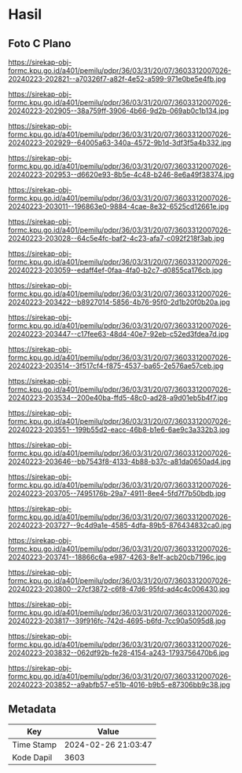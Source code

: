 # Hasil

## Foto C Plano

https://sirekap-obj-formc.kpu.go.id/a401/pemilu/pdpr/36/03/31/20/07/3603312007026-20240223-202821--a70326f7-a82f-4e52-a599-971e0be5e4fb.jpg

https://sirekap-obj-formc.kpu.go.id/a401/pemilu/pdpr/36/03/31/20/07/3603312007026-20240223-202905--38a759ff-3906-4b66-9d2b-069ab0c1b134.jpg

https://sirekap-obj-formc.kpu.go.id/a401/pemilu/pdpr/36/03/31/20/07/3603312007026-20240223-202929--64005a63-340a-4572-9b1d-3df3f5a4b332.jpg

https://sirekap-obj-formc.kpu.go.id/a401/pemilu/pdpr/36/03/31/20/07/3603312007026-20240223-202953--d6620e93-8b5e-4c48-b246-8e6a49f38374.jpg

https://sirekap-obj-formc.kpu.go.id/a401/pemilu/pdpr/36/03/31/20/07/3603312007026-20240223-203011--196863e0-9884-4cae-8e32-6525cd12661e.jpg

https://sirekap-obj-formc.kpu.go.id/a401/pemilu/pdpr/36/03/31/20/07/3603312007026-20240223-203028--64c5e4fc-baf2-4c23-afa7-c092f218f3ab.jpg

https://sirekap-obj-formc.kpu.go.id/a401/pemilu/pdpr/36/03/31/20/07/3603312007026-20240223-203059--edaff4ef-0faa-4fa0-b2c7-d0855ca176cb.jpg

https://sirekap-obj-formc.kpu.go.id/a401/pemilu/pdpr/36/03/31/20/07/3603312007026-20240223-203422--b8927014-5856-4b76-95f0-2d1b20f0b20a.jpg

https://sirekap-obj-formc.kpu.go.id/a401/pemilu/pdpr/36/03/31/20/07/3603312007026-20240223-203447--c17fee63-48d4-40e7-92eb-c52ed3fdea7d.jpg

https://sirekap-obj-formc.kpu.go.id/a401/pemilu/pdpr/36/03/31/20/07/3603312007026-20240223-203514--3f517cf4-f875-4537-ba65-2e576ae57ceb.jpg

https://sirekap-obj-formc.kpu.go.id/a401/pemilu/pdpr/36/03/31/20/07/3603312007026-20240223-203534--200e40ba-ffd5-48c0-ad28-a9d01eb5b4f7.jpg

https://sirekap-obj-formc.kpu.go.id/a401/pemilu/pdpr/36/03/31/20/07/3603312007026-20240223-203551--199b55d2-eacc-46b8-b1e6-6ae9c3a332b3.jpg

https://sirekap-obj-formc.kpu.go.id/a401/pemilu/pdpr/36/03/31/20/07/3603312007026-20240223-203646--bb7543f8-4133-4b88-b37c-a81da0650ad4.jpg

https://sirekap-obj-formc.kpu.go.id/a401/pemilu/pdpr/36/03/31/20/07/3603312007026-20240223-203705--7495176b-29a7-4911-8ee4-5fd7f7b50bdb.jpg

https://sirekap-obj-formc.kpu.go.id/a401/pemilu/pdpr/36/03/31/20/07/3603312007026-20240223-203727--9c4d9a1e-4585-4dfa-89b5-876434832ca0.jpg

https://sirekap-obj-formc.kpu.go.id/a401/pemilu/pdpr/36/03/31/20/07/3603312007026-20240223-203741--18866c6a-e987-4263-8e1f-acb20cb7196c.jpg

https://sirekap-obj-formc.kpu.go.id/a401/pemilu/pdpr/36/03/31/20/07/3603312007026-20240223-203800--27cf3872-c6f8-47d6-95fd-ad4c4c006430.jpg

https://sirekap-obj-formc.kpu.go.id/a401/pemilu/pdpr/36/03/31/20/07/3603312007026-20240223-203817--39f916fc-742d-4695-b6fd-7cc90a5095d8.jpg

https://sirekap-obj-formc.kpu.go.id/a401/pemilu/pdpr/36/03/31/20/07/3603312007026-20240223-203832--062df92b-fe28-4154-a243-1793756470b6.jpg

https://sirekap-obj-formc.kpu.go.id/a401/pemilu/pdpr/36/03/31/20/07/3603312007026-20240223-203852--a9abfb57-e51b-4016-b9b5-e87306bb9c38.jpg


## Metadata

| Key        | Value               |
| ---------- | ------------------- |
| Time Stamp | 2024-02-26 21:03:47 |
| Kode Dapil | 3603                |



